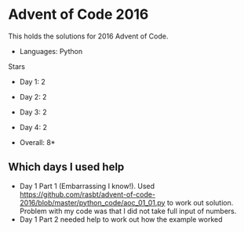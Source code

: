 # Advent of Code 2016

This holds the solutions for 2016 Advent of Code.

- Languages: Python

Stars 
- Day 1:  2 
- Day 2:  2
- Day 3:  2
- Day 4: 2

- Overall: 8*

## Which days I used help
- Day 1 Part 1 (Embarrassing I know!).  Used https://github.com/rasbt/advent-of-code-2016/blob/master/python_code/aoc_01_01.py to work out solution.  Problem with my code was that I did not take full input of numbers. 
- Day 1 Part 2 needed help to work out how the example worked 
